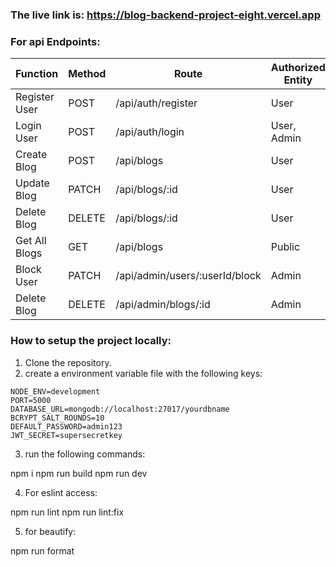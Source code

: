 ### The live link is: https://blog-backend-project-eight.vercel.app

### For api Endpoints:


| Function         | Method | Route                          | Authorized Entity |
|------------------|--------|--------------------------------|-------------------|
| Register User    | POST   | /api/auth/register             | User              |
| Login User       | POST   | /api/auth/login                | User, Admin       |
| Create Blog      | POST   | /api/blogs                     | User              |
| Update Blog      | PATCH  | /api/blogs/:id                 | User              |
| Delete Blog      | DELETE | /api/blogs/:id                 | User              |
| Get All Blogs    | GET    | /api/blogs                     | Public            |
| Block User       | PATCH  | /api/admin/users/:userId/block | Admin             |
| Delete Blog      | DELETE | /api/admin/blogs/:id           | Admin             |



### How to setup the project locally:

1. Clone the repository.
2. create a environment variable file with the following keys:

```env
NODE_ENV=development
PORT=5000
DATABASE_URL=mongodb://localhost:27017/yourdbname
BCRYPT_SALT_ROUNDS=10
DEFAULT_PASSWORD=admin123
JWT_SECRET=supersecretkey
```

3. run the following commands:

npm i
npm run build
npm run dev

4. For eslint access:

npm run lint
npm run lint:fix

5. for beautify:

npm run format